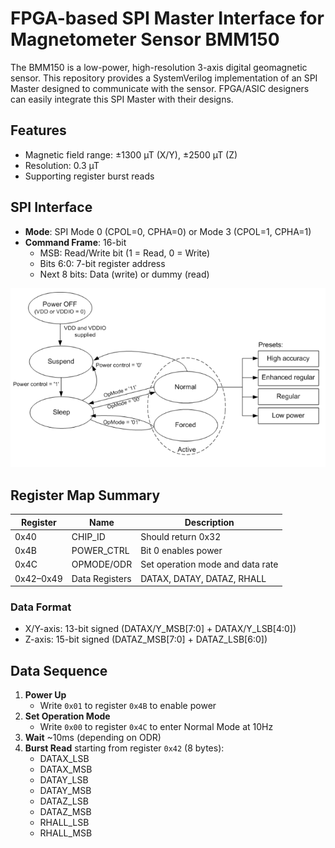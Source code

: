 # FPGA-based SPI Master Interface for Magnetometer Sensor BMM150

The BMM150 is a low-power, high-resolution 3-axis digital geomagnetic sensor. This repository provides a SystemVerilog implementation of an SPI Master designed to communicate with the sensor. FPGA/ASIC designers can easily integrate this SPI Master with their designs.

## Features

- Magnetic field range: ±1300 µT (X/Y), ±2500 µT (Z)
- Resolution: 0.3 µT
- Supporting register burst reads

## SPI Interface

- **Mode**: SPI Mode 0 (CPOL=0, CPHA=0) or Mode 3 (CPOL=1, CPHA=1)
- **Command Frame**: 16-bit
  - MSB: Read/Write bit (1 = Read, 0 = Write)
  - Bits 6:0: 7-bit register address
  - Next 8 bits: Data (write) or dummy (read)

![Mode Transition Diagram](assets/mode_diagram.png)

## Register Map Summary

| Register  | Name           | Description                      |
| --------- | -------------- | -------------------------------- |
| 0x40      | CHIP_ID        | Should return 0x32               |
| 0x4B      | POWER_CTRL     | Bit 0 enables power              |
| 0x4C      | OPMODE/ODR     | Set operation mode and data rate |
| 0x42–0x49 | Data Registers | DATAX, DATAY, DATAZ, RHALL       |

### Data Format

- X/Y-axis: 13-bit signed (DATAX/Y_MSB[7:0] + DATAX/Y_LSB[4:0])
- Z-axis: 15-bit signed (DATAZ_MSB[7:0] + DATAZ_LSB[6:0])

## Data Sequence

1. **Power Up**
   - Write `0x01` to register `0x4B` to enable power
2. **Set Operation Mode**
   - Write `0x00` to register `0x4C` to enter Normal Mode at 10Hz
3. **Wait** ~10ms (depending on ODR)
4. **Burst Read** starting from register `0x42` (8 bytes):
   - DATAX_LSB
   - DATAX_MSB
   - DATAY_LSB
   - DATAY_MSB
   - DATAZ_LSB
   - DATAZ_MSB
   - RHALL_LSB
   - RHALL_MSB
